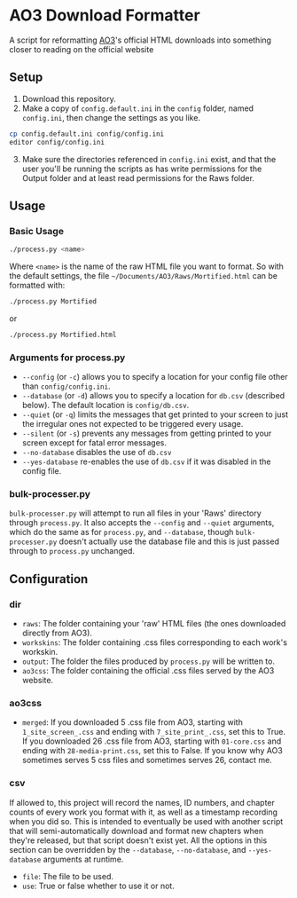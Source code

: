 # AO3 Download Formatter
A script for reformatting [AO3](https://archiveofourown.org)'s official HTML downloads into something closer to reading on the official website

## Setup
1. Download this repository.
2. Make a copy of `config.default.ini` in the `config` folder, named `config.ini`, then change the settings as you like.
```bash
cp config.default.ini config/config.ini
editor config/config.ini
```
3. Make sure the directories referenced in `config.ini` exist, and that the user you'll be running the scripts as has write permissions for the Output folder and at least read permissions for the Raws folder.

## Usage
### Basic Usage
```bash
./process.py <name>
```
Where `<name>` is the name of the raw HTML file you want to format.
So with the default settings, the file `~/Documents/AO3/Raws/Mortified.html` can be formatted with:
```bash
./process.py Mortified
```
or
```bash
./process.py Mortified.html
```

### Arguments for process.py
- `--config` (or `-c`) allows you to specify a location for your config file other than `config/config.ini`.
- `--database` (or `-d`) allows you to specify a location for `db.csv` (described below). The default location is `config/db.csv`.
- `--quiet` (or `-q`) limits the messages that get printed to your screen to just the irregular ones not expected to be triggered every usage.
- `--silent` (or `-s`) prevents any messages from getting printed to your screen except for fatal error messages.
- `--no-database` disables the use of `db.csv`
- `--yes-database` re-enables the use of `db.csv` if it was disabled in the config file.

### bulk-processer.py
`bulk-processer.py` will attempt to run all files in your 'Raws' directory through `process.py`. It also accepts the `--config` and `--quiet` arguments, which do the same as for `process.py`, and `--database`, though `bulk-processer.py` doesn't actually use the database file and this is just passed through to `process.py` unchanged.

## Configuration
### dir
- `raws`: The folder containing your 'raw' HTML files (the ones downloaded directly from AO3).
- `workskins`: The folder containing .css files corresponding to each work's workskin.
- `output`: The folder the files produced by `process.py` will be written to.
- `ao3css`: The folder containing the official .css files served by the AO3 website.

### ao3css
- `merged`: If you downloaded 5 .css file from AO3, starting with `1_site_screen_.css` and ending with `7_site_print_.css`, set this to True. If you downloaded 26 .css file from AO3, starting with `01-core.css` and ending with `28-media-print.css`, set this to False. If you know why AO3 sometimes serves 5 css files and sometimes serves 26, contact me.

### csv
If allowed to, this project will record the names, ID numbers, and chapter counts of every work you format with it, as well as a timestamp recording when you did so. This is intended to eventually be used with another script that will semi-automatically download and format new chapters when they're released, but that script doesn't exist yet.
All the options in this section can be overridden by the `--database`, `--no-database`, and `--yes-database` arguments at runtime.
- `file`: The file to be used.
- `use`: True or false whether to use it or not.
